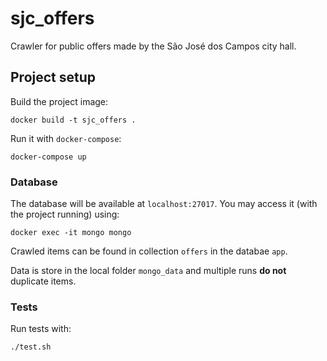 # sjc_offers
Crawler for public offers made by the São José dos Campos city hall.

## Project setup
Build the project image:
```shell
docker build -t sjc_offers .
```

Run it with `docker-compose`:
```shell
docker-compose up
```

### Database
The database will be available at `localhost:27017`. You may access it (with the
project running) using:
```shell
docker exec -it mongo mongo
```

Crawled items can be found in collection `offers` in the databae `app`.

Data is store in the local folder `mongo_data` and multiple runs
**do not** duplicate items.

### Tests
Run tests with:
```shell
./test.sh
```
